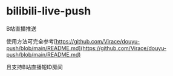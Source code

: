 # bilibili-live-push
B站直播推送

使用方法可完全参考[https://github.com/Virace/douyu-push/blob/main/README.md](https://github.com/Virace/douyu-push/blob/main/README.md)

且支持B站直播短ID房间
